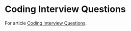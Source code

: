 # Coding Interview Questions 

For article [Coding Interview Questions](https://medium.com/@nuwans/coding-interview-questions-56ca8d1e3fc8).

